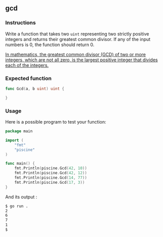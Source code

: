 ## gcd

### Instructions

Write a function that takes two `uint` representing two strictly positive integers and returns their greatest common divisor. If any of the input numbers is 0, the function should return 0.

[In mathematics, the greatest common divisor (GCD) of two or more integers, which are not all zero, is the largest positive integer that divides each of the integers.](https://en.wikipedia.org/wiki/Greatest_common_divisor)

### Expected function
```go
func Gcd(a, b uint) uint {

}
```

### Usage

Here is a possible program to test your function:
```go
package main

import (
	"fmt"
	"piscine"
)

func main() {
	fmt.Println(piscine.Gcd(42, 10))
	fmt.Println(piscine.Gcd(42, 12))
	fmt.Println(piscine.Gcd(14, 77))
	fmt.Println(piscine.Gcd(17, 3))
}
```

And its output :
```bash
$ go run .
2
6
7
1
$
```
